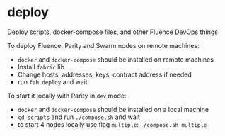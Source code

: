 # deploy
Deploy scripts, docker-compose files, and other Fluence DevOps things


To deploy Fluence, Parity and Swarm nodes on remote machines:
- `docker` and `docker-compose` should be installed on remote machines
- Install `fabric` lib
- Change hosts, addresses, keys, contract address if needed
- run `fab deploy` and wait

To start it locally with Parity in `dev` mode:
- `docker` and `docker-compose` should be installed on a local machine
- `cd scripts` and run `./compose.sh` and wait
- to start 4 nodes locally use flag `multiple`: `./compose.sh multiple`

 
